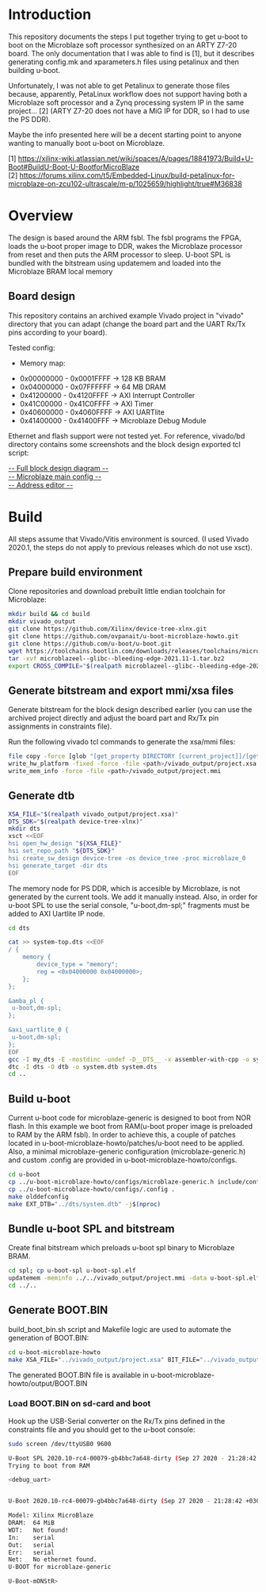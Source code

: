 # Introduction
This repository documents the steps I put together trying to get u-boot to boot on the Microblaze soft processor synthesized on an ARTY Z7-20 board. The only documentation that I was able to find is [1], but it describes generating config.mk and xparameters.h files using petalinux and then building u-boot.  

Unfortunately, I was not able to get Petalinux to generate those files because, apparently, PetaLinux workflow does not support having both a Microblaze soft processor and a Zynq processing system IP in the same project... [2] (ARTY Z7-20 does not have a MiG IP for DDR, so I had to use the PS DDR).  

Maybe the info presented here will be a decent starting point to anyone wanting to manually boot u-boot on Microblaze.

[1] https://xilinx-wiki.atlassian.net/wiki/spaces/A/pages/18841973/Build+U-Boot#BuildU-Boot-U-BootforMicroBlaze  
[2] https://forums.xilinx.com/t5/Embedded-Linux/build-petalinux-for-microblaze-on-zcu102-ultrascale/m-p/1025659/highlight/true#M36838

# Overview
The design is based around the ARM fsbl. The fsbl programs the FPGA, loads the u-boot proper image to DDR, wakes the Microblaze processor from reset and then puts the ARM processor to sleep. U-boot SPL is bundled with the bitstream using updatemem and loaded into the Microblaze BRAM local memory 

## Board design
This repository contains an archived example Vivado project in "vivado" directory that you can adapt (change the board part and the UART Rx/Tx pins according to your board).

Tested config:
- Memory map:
 *   0x00000000 - 0x0001FFFF -> 128 KB BRAM
 *   0x04000000 - 0x07FFFFFF -> 64  MB DRAM
 *   0x41200000 - 0x4120FFFF -> AXI Interrupt Controller
 *   0x41C00000 - 0x41C0FFFF -> AXI Timer
 *   0x40600000 - 0x4060FFFF -> AXI UARTlite
 *   0x41400000 - 0x41400FFF -> Microblaze Debug Module

Ethernet and flash support were not tested yet. For reference, vivado/bd directory contains some screenshots and the block design exported tcl script:

[-- Full block design diagram --](https://github.com/ovpanait/u-boot-microblaze-howto/blob/master/vivado/bd/bd.png)  
[-- Microblaze main config --](https://github.com/ovpanait/u-boot-microblaze-howto/blob/master/vivado/bd/microblaze_config.png)  
[-- Address editor --](https://github.com/ovpanait/u-boot-microblaze-howto/blob/master/vivado/bd/address_editor.png)  

# Build

All steps assume that Vivado/Vitis environment is sourced. (I used Vivado 2020.1, the steps do not apply to previous releases which do not use xsct).

## Prepare build environment
Clone repositories and download prebuilt little endian toolchain for Microblaze:

```bash
mkdir build && cd build
mkdir vivado_output
git clone https://github.com/Xilinx/device-tree-xlnx.git
git clone https://github.com/ovpanait/u-boot-microblaze-howto.git
git clone https://github.com/u-boot/u-boot.git
wget https://toolchains.bootlin.com/downloads/releases/toolchains/microblazeel/tarballs/microblazeel--glibc--bleeding-edge-2021.11-1.tar.bz2
tar -xvf microblazeel--glibc--bleeding-edge-2021.11-1.tar.bz2
export CROSS_COMPILE="$(realpath microblazeel--glibc--bleeding-edge-2021.11-1/bin)/microblazeel-linux-"
```

## Generate bitstream and export mmi/xsa files
Generate bitstream for the block design described earlier (you can use the archived project directly and adjust the board part and Rx/Tx pin assignments in constraints file).

Run the following vivado tcl commands to generate the xsa/mmi files:
```bash
file copy -force [glob "[get_property DIRECTORY [current_project]]/[get_property NAME [current_project]].runs/impl_1/*.bit"] <path>/vivado_output/project.bit
write_hw_platform -fixed -force -file <path>/vivado_output/project.xsa
write_mem_info -force -file <path>/vivado_output/project.mmi
```

## Generate dtb
```bash
XSA_FILE="$(realpath vivado_output/project.xsa)"
DTS_SDK="$(realpath device-tree-xlnx)"
mkdir dts
xsct <<EOF
hsi open_hw_design "${XSA_FILE}"
hsi set_repo_path "${DTS_SDK}"
hsi create_sw_design device-tree -os device_tree -proc microblaze_0
hsi generate_target -dir dts
EOF
```

The memory node for PS DDR, which is accesible by Microblaze, is not generated by the current tools. We add it manually instead. Also, in order for u-boot SPL to use the serial console, "u-boot,dm-spl;" fragments must be added to AXI Uartlite IP node.

```bash
cd dts

cat >> system-top.dts <<EOF
/ {
	memory {
		device_type = "memory";
		reg = <0x04000000 0x04000000>;
	};
};

&amba_pl {
 u-boot,dm-spl;
};

&axi_uartlite_0 {
 u-boot,dm-spl;
};
EOF
gcc -I my_dts -E -nostdinc -undef -D__DTS__ -x assembler-with-cpp -o system.dts system-top.dts
dtc -I dts -O dtb -o system.dtb system.dts
cd ..
```

## Build u-boot
Current u-boot code for microblaze-generic is designed to boot from NOR flash. In this example we boot from RAM(u-boot proper image is preloaded to RAM by the ARM fsbl). In order to achieve this, a couple of patches located in u-boot-microblaze-howto/patches/u-boot need to be applied. Also, a minimal microblaze-generic configuration (microblaze-generic.h) and custom .config are provided in u-boot-microblaze-howto/configs.

```bash
cd u-boot
cp ../u-boot-microblaze-howto/configs/microblaze-generic.h include/configs/
cp ../u-boot-microblaze-howto/configs/.config .
make olddefconfig
make EXT_DTB="../dts/system.dtb" -j$(nproc)
```

## Bundle u-boot SPL and bitstream
Create final bitstream which preloads u-boot spl binary to Microblaze BRAM.

```bash
cd spl; cp u-boot-spl u-boot-spl.elf
updatemem -meminfo ../../vivado_output/project.mmi -data u-boot-spl.elf -bit ../../vivado_output/project.bit -proc design_1_i/microblaze_0  -out ../../vivado_output/final.bit -force
cd ../..
```

## Generate BOOT.BIN

build_boot_bin.sh script and Makefile logic are used to automate the generation of BOOT.BIN:

```bash
cd u-boot-microblaze-howto
make XSA_FILE="../vivado_output/project.xsa" BIT_FILE="../vivado_output/final.bit" UBOOT_FILE="../u-boot/u-boot.bin" UBOOT_LOADADDR="0x4000000"
```

The generated BOOT.BIN file is available in u-boot-microblaze-howto/output/BOOT.BIN

### Load BOOT.BIN on sd-card and boot
Hook up the USB-Serial converter on the Rx/Tx pins defined in the constraints file and you should get to the u-boot console:
```bash
sudo screen /dev/ttyUSB0 9600

U-Boot SPL 2020.10-rc4-00079-gb4bbc7a648-dirty (Sep 27 2020 - 21:28:42 +0300)
Trying to boot from RAM

<debug_uart>


U-Boot 2020.10-rc4-00079-gb4bbc7a648-dirty (Sep 27 2020 - 21:28:42 +0300)

Model: Xilinx MicroBlaze
DRAM:  64 MiB
WDT:   Not found!
In:    serial
Out:   serial
Err:   serial
Net:   No ethernet found.
U-BOOT for microblaze-generic

U-Boot-mONStR> 
```
